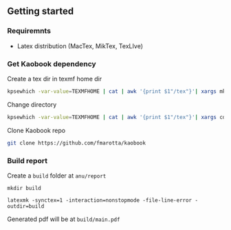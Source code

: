 ## Getting started

### Requiremnts

- Latex distribution (MacTex, MikTex, TexLIve)

### Get Kaobook dependency

Create a tex dir in texmf home dir
```bash
kpsewhich -var-value=TEXMFHOME | cat | awk '{print $1"/tex"}'| xargs mkdir -p
```

Change directory
```bash
kpsewhich -var-value=TEXMFHOME | cat | awk '{print $1"/tex"}'| xargs cd
```

Clone Kaobook repo
```bash
git clone https://github.com/fmarotta/kaobook  
```

### Build report

Create a `build` folder at `anu/report`
```
mkdir build

latexmk -synctex=1 -interaction=nonstopmode -file-line-error -outdir=build   
```

Generated pdf will be at `build/main.pdf`